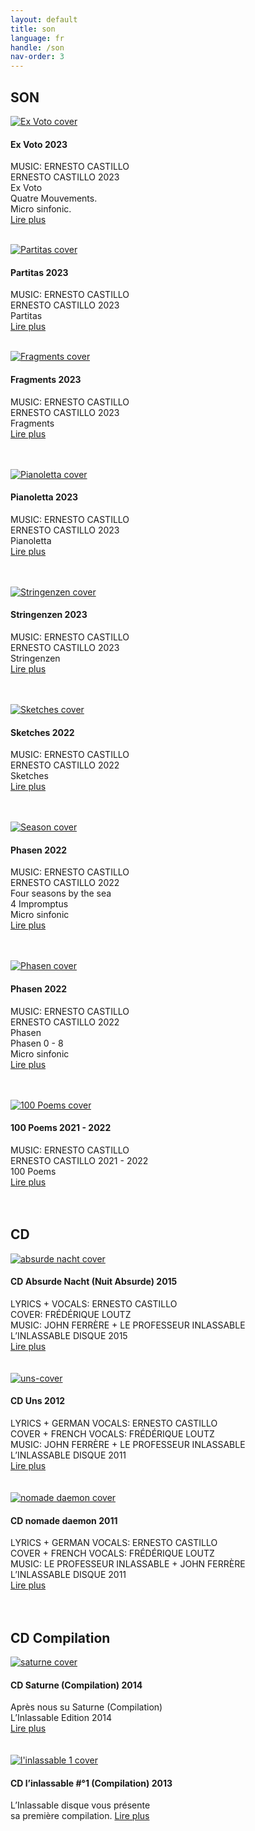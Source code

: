 ```yaml
---
layout: default
title: son
language: fr
handle: /son
nav-order: 3
---
```

## SON  
  
<a href="/fr/ex-voto" title="Ex Voto"><img src="/images/Ex-Voto.jpg" alt="Ex Voto cover" class="img-left"></a>
<br />    
#### Ex Voto 2023  
  
MUSIC: ERNESTO CASTILLO  
ERNESTO CASTILLO 2023  
Ex Voto  
Quatre Mouvements.  
Micro sinfonic.  
[Lire plus](/fr/ex-voto) 
<br style="clear:both" />
<br style="clear:both" />
  
  
<a href="/fr/partitas" title="Partitas"><img src="/images/Partitas.jpg" alt="Partitas cover" class="img-left"></a>
<br />    
#### Partitas 2023  
  
MUSIC: ERNESTO CASTILLO  
ERNESTO CASTILLO 2023  
Partitas  
[Lire plus](/fr/partitas) 
<br style="clear:both" />
<br style="clear:both" />
  
<a href="/fr/fragments" title="Fragments"><img src="/images/Fragments.jpg" alt="Fragments cover" class="img-left"></a>
<br />    
#### Fragments 2023  
  
MUSIC: ERNESTO CASTILLO  
ERNESTO CASTILLO 2023  
Fragments  
[Lire plus](/fr/fragments)  
<br style="clear:both" />
<br style="clear:both" />
  
<a href="/fr/pianoletta" title="Pianoletta"><img src="/images/Pianoletta.jpg" alt="Pianoletta cover" class="img-left"></a>
<br />    
#### Pianoletta 2023  
  
MUSIC: ERNESTO CASTILLO  
ERNESTO CASTILLO 2023  
Pianoletta  
[Lire plus](/fr/pianoletta)  
<br style="clear:both" />
<br style="clear:both" />
  
<a href="/fr/stringenzen" title="Stringenzen"><img src="/images/Stringenzen.jpg" alt="Stringenzen cover" class="img-left"></a>
<br />    
#### Stringenzen 2023  
  
MUSIC: ERNESTO CASTILLO  
ERNESTO CASTILLO 2023  
Stringenzen  
[Lire plus](/fr/stringenzen)  
<br style="clear:both" />
<br style="clear:both" />
  
<a href="/fr/sketches" title="Sketches"><img src="/images/Sketches.jpg" alt="Sketches cover" class="img-left"></a>
<br />    
#### Sketches 2022  
  
MUSIC: ERNESTO CASTILLO  
ERNESTO CASTILLO 2022  
Sketches  
[Lire plus](/fr/sketches)  
<br style="clear:both" />
<br style="clear:both" />
  
<a href="/fr/season" title="Season"><img src="/images/Season.jpg" alt="Season cover" class="img-left"></a>
<br />    
#### Phasen 2022  
  
MUSIC: ERNESTO CASTILLO  
ERNESTO CASTILLO 2022  
Four seasons by the sea  
4 Impromptus  
Micro sinfonic  
[Lire plus](/fr/season)  
<br style="clear:both" />
<br style="clear:both" />
  
<a href="/fr/phasen" title="Phasen"><img src="/images/Phasen.jpg" alt="Phasen cover" class="img-left"></a>
<br />    
#### Phasen 2022  
  
MUSIC: ERNESTO CASTILLO  
ERNESTO CASTILLO 2022  
Phasen  
Phasen 0 - 8  
Micro sinfonic   
[Lire plus](/fr/phasen)  
<br style="clear:both" />
<br style="clear:both" />
  
<a href="/fr/100-poems" title="100 Poems"><img src="/images/100-poems.jpg" alt="100 Poems cover" class="img-left"></a>
<br />    
#### 100 Poems 2021 - 2022  
  
MUSIC: ERNESTO CASTILLO  
ERNESTO CASTILLO 2021 - 2022  
100 Poems  
[Lire plus](/fr/100-poems)  
<br style="clear:both" />
<br style="clear:both" />

## CD  
  
<a href="/fr/cd-absurde-nacht" title="CD Absurde Nacht"><img src="/images/absurde-nacht-cover-web.jpg" alt="absurde nacht cover" class="img-left"></a>
#### CD Absurde Nacht (Nuit Absurde) 2015  
  
LYRICS + VOCALS: ERNESTO CASTILLO  
COVER: FRÉDÉRIQUE LOUTZ  
MUSIC: JOHN FERRÈRE + LE PROFESSEUR INLASSABLE  
L’INLASSABLE DISQUE 2015  
[Lire plus](/fr/cd-absurde-nacht)  
<br style="clear:both" />
<br style="clear:both" />
  <a href="/fr/cd-uns" title="CD Uns"><img src="/images/uns-cover.jpg" alt="uns-cover" class="img-left"></a>
#### CD Uns 2012   
  
LYRICS + GERMAN VOCALS: ERNESTO CASTILLO  
COVER + FRENCH VOCALS: FRÉDÉRIQUE LOUTZ  
MUSIC: JOHN FERRÈRE + LE PROFESSEUR INLASSABLE  
L’INLASSABLE DISQUE 2011  
[Lire plus](/fr/cd-uns)  
<br style="clear:both" />
<br style="clear:both" />
  <a href="/fr/cd-nomade-daemon" title="CD nomade daemon"><img src="/images/nomade-daemon-cover.jpg" alt="nomade daemon cover" class="img-left"></a>
#### CD nomade daemon 2011     
  
LYRICS + GERMAN VOCALS: ERNESTO CASTILLO  
COVER + FRENCH VOCALS: FRÉDÉRIQUE LOUTZ  
MUSIC: LE PROFESSEUR INLASSABLE + JOHN FERRÈRE  
L’INLASSABLE DISQUE 2011  
[Lire plus](/fr/cd-nomade-daemon)  
<br style="clear:both" />
<br style="clear:both" />
## CD Compilation   
  
<a href="/fr/cd-saturne" title="CD Saturne"><img src="/images/saturne-cover.jpg" alt="saturne cover" class="img-left"></a>
#### CD Saturne (Compilation) 2014  
  
Après nous su Saturne (Compilation)  
L’Inlassable Edition 2014  
[Lire plus](/fr/cd-saturne)  
<br style="clear:both" />
<br style="clear:both" />
<a href="/fr/cd-inlassable" title="CD l'inlassable 1"><img src="/images/linlassable-cover.jpg" alt="l'inlassable 1 cover" class="img-left"></a>
#### CD l’inlassable #°1 (Compilation) 2013  
  
L’Inlassable disque vous présente  
sa première compilation.
[Lire plus](/fr/cd-inlassable)  
<br style="clear:both" />
<br style="clear:both" />
